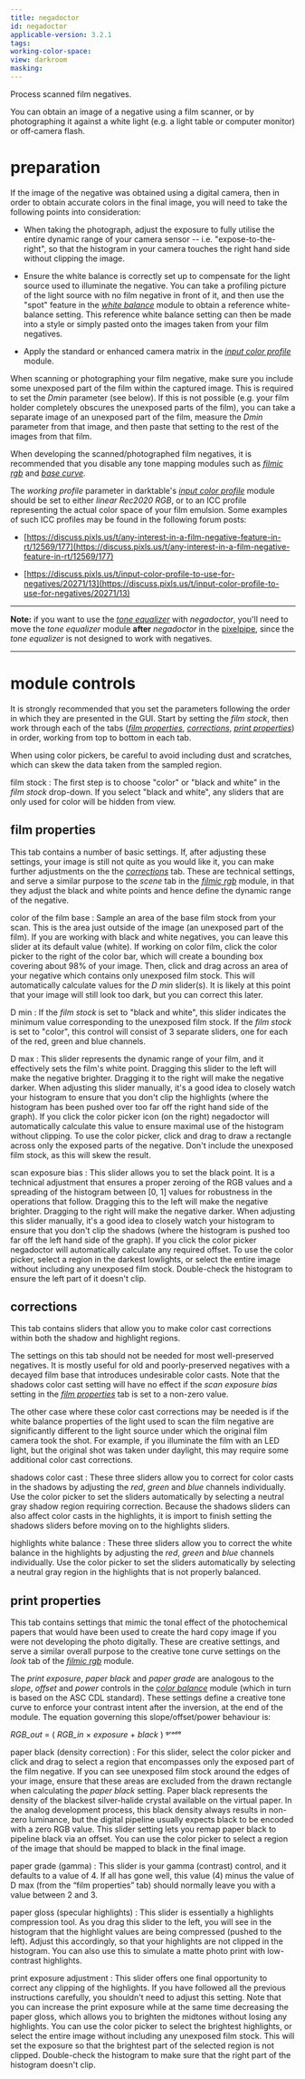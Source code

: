 ```yaml
---
title: negadoctor
id: negadoctor
applicable-version: 3.2.1
tags: 
working-color-space:  
view: darkroom
masking: 
---
```


Process scanned film negatives. 

You can obtain an image of a negative using a film scanner, or by photographing it against a white light (e.g. a light table or computer monitor) or off-camera flash.

# preparation

If the image of the negative was obtained using a digital camera, then in order to obtain accurate colors in the final image, you will need to take the following points into consideration:

- When taking the photograph, adjust the exposure to fully utilise the entire dynamic range of your camera sensor -- i.e. "expose-to-the-right", so that the histogram in your camera touches the right hand side without clipping the image.

- Ensure the white balance is correctly set up to compensate for the light source used to illuminate the negative. You can take a profiling picture of the light source with no film negative in front of it, and then use the "spot" feature in the [_white balance_](./white-balance.md) module to obtain a reference white-balance setting. This reference white balance setting can then be made into a style or simply pasted onto the images taken from your film negatives.

- Apply the standard or enhanced camera matrix in the [_input color profile_](./input-color-profile.md) module.

When scanning or photographing your film negative, make sure you include some unexposed part of the film within the captured image. This is required to set the _Dmin_ parameter (see below). If this is not possible (e.g. your film holder completely obscures the unexposed parts of the film), you can take a separate image of an unexposed part of the film, measure the _Dmin_ parameter from that image, and then paste that setting to the rest of the images from that film.

When developing the scanned/photographed film negatives, it is recommended that you disable any tone mapping modules such as [_filmic rgb_](filmic-rgb.md) and [_base curve_](base-curve.md).

The _working profile_ parameter in darktable's [_input color profile_](input-color-profile.md) module should be set to either _linear Rec2020 RGB_, or to an ICC profile representing the actual color space of your film emulsion. Some examples of such ICC profiles may be found in the following forum posts:

- [https://discuss.pixls.us/t/any-interest-in-a-film-negative-feature-in-rt/12569/177](https://discuss.pixls.us/t/any-interest-in-a-film-negative-feature-in-rt/12569/177)

- [https://discuss.pixls.us/t/input-color-profile-to-use-for-negatives/20271/13](https://discuss.pixls.us/t/input-color-profile-to-use-for-negatives/20271/13)

---

**Note:** if you want to use the [_tone equalizer_](tone-equalizer.md) with _negadoctor_, you'll need to move the _tone equalizer_ module **after** _negadoctor_ in the [pixelpipe](../../darkroom/pixelpipe/the-pixelpipe-and-module-order.md), since the _tone equalizer_ is not designed to work with negatives.

---

# module controls

It is strongly recommended that you set the parameters following the order in which they are presented in the GUI. Start by setting the _film stock_, then work through each of the tabs ([_film properties_](#film-properties), [_corrections_](#corrections), [_print properties_](#print-properties)) in order, working from top to bottom in each tab.

When using color pickers, be careful to avoid including dust and scratches, which can skew the data taken from the sampled region.

film stock
: The first step is to choose "color" or "black and white" in the _film stock_ drop-down. If you select "black and white", any sliders that are only used for color will be hidden from view.

## film properties

This tab contains a number of basic settings. If, after adjusting these settings, your image is still not quite as you would like it, you can make further adjustments on the the [_corrections_](#corrections) tab. These are technical settings, and serve a similar purpose to the _scene_ tab in the [_filmic rgb_](filmic-rgb.md) module, in that they adjust the black and white points and hence define the dynamic range of the negative.

color of the film base
: Sample an area of the base film stock from your scan. This is the area just outside of the image (an unexposed part of the film). If you are working with black and white negatives, you can leave this slider at its default value (white). If working on color film, click the color picker to the right of the color bar, which will create a bounding box covering about 98% of your image. Then, click and drag across an area of your negative which contains only unexposed film stock. This will automatically calculate values for the _D min_ slider(s). It is likely at this point that your image will still look too dark, but you can correct this later.

D min
: If the _film stock_ is set to "black and white", this slider indicates the minimum value corresponding to the unexposed film stock. If the _film stock_ is set to "color", this control will consist of 3 separate sliders, one for each of the red, green and blue channels.

D max
: This slider represents the dynamic range of your film, and it effectively sets the film's white point. Dragging this slider to the left will make the negative brighter. Dragging it to the right will make the negative darker. When adjusting this slider manually, it's a good idea to closely watch your histogram to ensure that you don't clip the highlights (where the histogram has been pushed over too far off the right hand side of the graph). If you click the color picker icon (on the right) negadoctor will automatically calculate this value to ensure maximal use of the histogram without clipping. To use the color picker, click and drag to draw a rectangle across only the exposed parts of the negative. Don't include the unexposed film stock, as this will skew the result.

scan exposure bias
: This slider allows you to set the black point. It is a technical adjustment that ensures a proper zeroing of the RGB values and a spreading of the histogram between [0, 1] values for robustness in the operations that follow. Dragging this to the left will make the negative brighter. Dragging to the right will make the negative darker. When adjusting this slider manually, it's a good idea to closely watch your histogram to ensure that you don't clip the shadows (where the histogram is pushed too far off the left hand side of the graph). If you click the color picker negadoctor will automatically calculate any required offset. To use the color picker, select a region in the darkest lowlights, or select the entire image without including any unexposed film stock. Double-check the histogram to ensure the left part of it doesn't clip.

## corrections

This tab contains sliders that allow you to make color cast corrections within both the shadow and highlight regions.

The settings on this tab should not be needed for most well-preserved negatives. It is mostly useful for old and poorly-preserved negatives with a decayed film base that introduces undesirable color casts. Note that the shadows color cast setting will have no effect if the _scan exposure bias_ setting in the [_film properties_](#film-properties) tab is set to a non-zero value.

The other case where these color cast corrections may be needed is if the white balance properties of the light used to scan the film negative are significantly different to the light source under which the original film camera took the shot. For example, if you illuminate the film with an LED light, but the original shot was taken under daylight, this may require some additional color cast corrections.

shadows color cast
: These three sliders allow you to correct for color casts in the shadows by adjusting the _red_, _green_ and _blue_ channels individually. Use the color picker to set the sliders automatically by selecting a neutral gray shadow region requiring correction. Because the shadows sliders can also affect color casts in the highlights, it is import to finish setting the shadows sliders before moving on to the highlights sliders.

highlights white balance
: These three sliders allow you to correct the white balance in the highlights by adjusting the _red_, _green_ and _blue_ channels individually. Use the color picker to set the sliders automatically by selecting a neutral gray region in the highlights that is not properly balanced.

## print properties

This tab contains settings that mimic the tonal effect of the photochemical papers that would have been used to create the hard copy image if you were not developing the photo digitally. These are creative settings, and serve a similar overall purpose to the creative tone curve settings on the _look_ tab of the [_filmic rgb_](filmic-rgb.md) module.

The _print exposure_, _paper black_ and _paper grade_ are analogous to the _slope_, _offset_ and _power_ controls in the [_color balance_](color-balance.md) module (which in turn is based on the ASC CDL standard). These settings define a creative tone curve to enforce your contrast intent after the inversion, at the end of the module. The equation governing this slope/offset/power behaviour is:

_RGB_out_ = ( _RGB_in_ × _exposure_ + _black_ ) ᵍʳᵃᵈᵉ

paper black (density correction)
: For this slider, select the color picker and click and drag to select a region that encompasses only the exposed part of the film negative. If you can see unexposed film stock around the edges of your image, ensure that these areas are excluded from the drawn rectangle when calculating the _paper black_ setting. Paper black represents the density of the blackest silver-halide crystal available on the virtual paper. In the analog development process, this black density always results in non-zero luminance, but the digital pipeline usually expects black to be encoded with a zero RGB value. This slider setting lets you remap paper black to pipeline black via an offset. You can use the color picker to select a region of the image that should be mapped to black in the final image.

paper grade (gamma)
: This slider is your gamma (contrast) control, and it defaults to a value of 4. If all has gone well, this value (4) minus the value of D max (from the “film properties” tab) should normally leave you with a value between 2 and 3.

paper gloss (specular highlights)
: This slider is essentially a highlights compression tool. As you drag this slider to the left, you will see in the histogram that the highlight values are being compressed (pushed to the left). Adjust this accordingly, so that your highlights are not clipped in the histogram. You can also use this to simulate a matte photo print with low-contrast highlights.

print exposure adjustment
: This slider offers one final opportunity to correct any clipping of the highlights. If you have followed all the previous instructions carefully, you shouldn't need to adjust this setting. Note that you can increase the print exposure while at the same time decreasing the paper gloss, which allows you to brighten the midtones without losing any highlights. You can use the color picker to select the brightest highlights, or select the entire image without including any unexposed film stock. This will set the exposure so that the brightest part of the selected region is not clipped. Double-check the histogram to make sure that the right part of the histogram doesn't clip.

